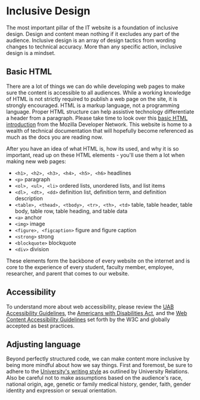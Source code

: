 # Inclusive Design

The most important pillar of the IT website is a foundation of inclusive design. Design and content mean nothing if it excludes any part of the audience. Inclusive design is an array of design tactics from wording changes to technical accuracy. More than any specific action, inclusive design is a mindset.

## Basic HTML

There are a lot of things we can do while developing web pages to make sure the content is accessible to all audiences. While a working knowledge of HTML is not strictly required to publish a web page on the site, it is strongly encouraged. HTML is a markup language, not a programming language. Proper HTML structure can help assistive technology differentiate a header from a paragraph. Please take time to look over this [basic HTML introduction](https://developer.mozilla.org/en-US/docs/Learn/Getting_started_with_the_web/HTML_basics) from the Mozilla Developer Network. This website is home to a wealth of technical documentation that will hopefully become referenced as much as the docs you are reading now.

After you have an idea of what HTML is, how its used, and why it is so important, read up on these HTML elements - you'll use them a lot when making new web pages:

* `<h1>, <h2>, <h3>, <h4>, <h5>, <h6>` headlines
* `<p>` paragraph
* `<ol>, <ul>, <li>` ordered lists, unordered lists, and list items
* `<dl>, <dt>, <dd>` definition list, definition term, and definition description
* `<table>, <thead>, <tbody>, <tr>, <th>, <td>` table, table header, table body, table row, table heading, and table data
* `<a>` anchor
* `<img>` image
* `<figure>, <figcaption>` figure and figure caption
* `<strong>` strong
* `<blockquote>` blockquote
* `<div>` division

These elements form the backbone of every website on the internet and is core to the experience of every student, faculty member, employee, researcher, and parent that comes to our website.

## Accessibility

To understand more about web accessibility, please review the [UAB Accessibility Guidelines](https://www.uab.edu/toolkit/web/accessibility), the [Americans with Disabilities Act](https://www.ada.gov/), and the [Web Content Accessibility Guidelines](https://www.w3.org/WAI/standards-guidelines/wcag/) set forth by the W3C and globally accepted as best practices.

## Adjusting language

Beyond perfectly structured code, we can make content more inclusive by being more mindful about how we say things. First and foremost, be sure to adhere to the [University's writing style](https://www.uab.edu/toolkit/brand-basics/voice/style-guide) as outlined by University Relations. Also be careful not to make assumptions based on the audience's race, national origin, age, genetic or family medical history, gender, faith, gender identity and expression or sexual orientation.
